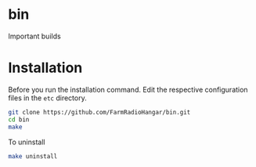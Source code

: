 # bin
Important builds

# Installation

Before you run the installation command. Edit the respective configuration files
in the `etc` directory.

```bash
git clone https://github.com/FarmRadioHangar/bin.git
cd bin
make 
```

To uninstall
```bash
make uninstall
```
